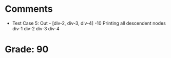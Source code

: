 # Comments
- Test Case 5: Out - [div-2, div-3, div-4]  -10
Printing all descendent nodes
div-1
div-2
div-3
div-4

# Grade: 90